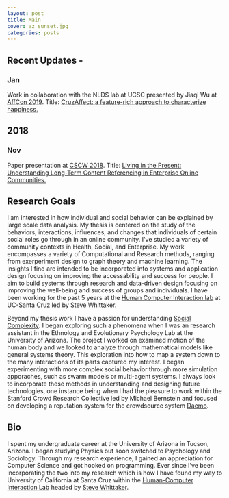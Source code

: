 ```yaml
---
layout: post
title: Main
cover: az_sunset.jpg
categories: posts
---
```


## Recent Updates - 

### Jan
Work in collaboration with the NLDS lab at UCSC presented by Jiaqi Wu at [AffCon 2019](https://sites.google.com/view/affcon2019/home). Title: [CruzAffect: a feature-rich approach to characterize happiness.](https://arxiv.org/abs/1902.06024)

## 2018

### Nov
Paper presentation at [CSCW 2018](https://cscw.acm.org/2018/index.html). Title: [Living in the Present: Understanding Long-Term Content Referencing in Enterprise Online Communities.](https://users.soe.ucsc.edu/~rcompton/Papers/cscw039-comptonA.pdf)

## Research Goals

I am interested in how individual and social behavior can be explained by large scale data analysis. My thesis is centered on the study of the behaviors, interactions, influences, and changes that individuals of certain social roles go through in an online community. I've studied a variety of community contexts in Health, Social, and Enterprise. My work encompasses a variety of Computational and Research methods, ranging from exerperiment design to graph theory and machine learning. The insights I find are intended to be incorporated into systems and application design focusing on improving the accessability and success for people. I aim to build systems through research and data-driven design focusing on improving the well-being and success of groups and individuals. I have been working for the past 5 years at the [Human Computer Interaction lab](https://people.ucsc.edu/~swhittak/Steve_Whittaker_Santa_Cruz_HCI/HCI_Lab_People.html) at UC-Santa Cruz led by Steve Whittaker.

Beyond my thesis work I have a passion for understanding [Social Complexity](https://en.wikipedia.org/wiki/Social_complexity). I began exploring such a phenomena when I was an research assistant in the Ethnology and Evolutionary Psychology Lab at the University of Arizona. The project I worked on examined motion of the human body and we looked to analyze through mathematical models like general systems theory. This exploration into how to map a system down to the many interactions of its parts captured my interest. I began experimenting with more complex social behavior through more simulation apporaches, such as swarm models or multi-agent systems. I always look to incorporate these methods in understanding and designing future technologies, one instance being when I had the pleasure to work within the Stanford Crowd Research Collective led by Michael Bernstein and focused on developing a reputation system for the crowdsource system [Daemo](https://www.daemo.org/home).

## Bio

I spent my undergraduate career at the University of Arizona in Tucson, Arizona. I began studying Physics but soon switched to Psychology and Sociology. Through my research experience, I gained an appreciation for Computer Science and got hooked on programming. Ever since I've been incorporating the two into my research which is how I have found my way to University of California at Santa Cruz within the [Human-Computer Interaction Lab](https://people.ucsc.edu/~swhittak/Steve_Whittaker_Santa_Cruz_HCI/HCI_Lab_People.html) headed by [Steve Whittaker](https://people.ucsc.edu/~swhittak/Steve_Whittaker_Santa_Cruz_HCI/Steve_Whittaker.html).

